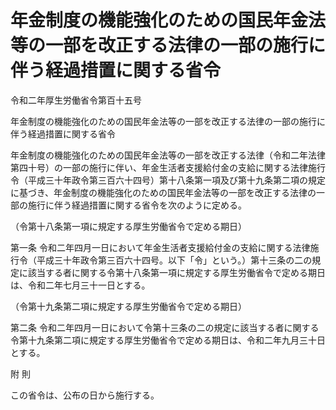# 年金制度の機能強化のための国民年金法等の一部を改正する法律の一部の施行に伴う経過措置に関する省令

令和二年厚生労働省令第百十五号

年金制度の機能強化のための国民年金法等の一部を改正する法律の一部の施行に伴う経過措置に関する省令

年金制度の機能強化のための国民年金法等の一部を改正する法律（令和二年法律第四十号）の一部の施行に伴い、年金生活者支援給付金の支給に関する法律施行令（平成三十年政令第三百六十四号）第十八条第一項及び第十九条第二項の規定に基づき、年金制度の機能強化のための国民年金法等の一部を改正する法律の一部の施行に伴う経過措置に関する省令を次のように定める。

（令第十八条第一項に規定する厚生労働省令で定める期日）

第一条 令和二年四月一日において年金生活者支援給付金の支給に関する法律施行令（平成三十年政令第三百六十四号。以下「令」という。）第十三条の二の規定に該当する者に関する令第十八条第一項に規定する厚生労働省令で定める期日は、令和二年七月三十一日とする。

（令第十九条第二項に規定する厚生労働省令で定める期日）

第二条 令和二年四月一日において令第十三条の二の規定に該当する者に関する令第十九条第二項に規定する厚生労働省令で定める期日は、令和二年九月三十日とする。

附 則

この省令は、公布の日から施行する。
